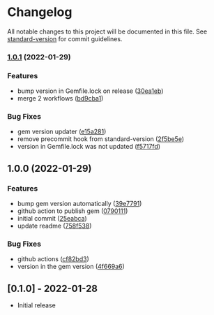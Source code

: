 # Changelog

All notable changes to this project will be documented in this file. See [standard-version](https://github.com/conventional-changelog/standard-version) for commit guidelines.

### [1.0.1](https://github.com/Vegann/valorant_daily_store/compare/v1.0.0...v1.0.1) (2022-01-29)


### Features

* bump version in Gemfile.lock on release ([30ea1eb](https://github.com/Vegann/valorant_daily_store/commits/30ea1eb7886b2eb5f27ed2f9053af8d47afbf134))
* merge 2 workflows ([bd9cba1](https://github.com/Vegann/valorant_daily_store/commits/bd9cba1b42c6b753db05ee4520a8587dc244aafd))


### Bug Fixes

* gem version updater ([e15a281](https://github.com/Vegann/valorant_daily_store/commits/e15a281da104261ccbba96ec42b11210a8fbad8a))
* remove precommit hook from standard-version ([2f5be5e](https://github.com/Vegann/valorant_daily_store/commits/2f5be5eebe994a2703c119ed16cf3267e9cd5793))
* version in Gemfile.lock was not updated ([f5717fd](https://github.com/Vegann/valorant_daily_store/commits/f5717fde33ca1fb7a15d8b02729a4cbb97e2d3d6))

## 1.0.0 (2022-01-29)


### Features

* bump gem version automatically ([39e7791](https://github.com/Vegann/valorant_daily_store/commits/39e77918277aef1e141680cb9ea2f0f9e92110f1))
* github action to publish gem ([0790111](https://github.com/Vegann/valorant_daily_store/commits/079011111d16544f8bd6362eab69b7c28908d9c7))
* initial commit ([25eabca](https://github.com/Vegann/valorant_daily_store/commits/25eabcafd0619024a965fabe9658c197d2c4748d))
* update readme ([758f538](https://github.com/Vegann/valorant_daily_store/commits/758f538de89bf3ca5632e4de5be4036c707baa5e))


### Bug Fixes

* github actions ([cf82bd3](https://github.com/Vegann/valorant_daily_store/commits/cf82bd37e69c5d7514473850e8d14dc70bda7ba9))
* version in the gem version ([4f669a6](https://github.com/Vegann/valorant_daily_store/commits/4f669a678eed9b73f428f54ad7e617724d91b8bf))

## [0.1.0] - 2022-01-28

- Initial release
